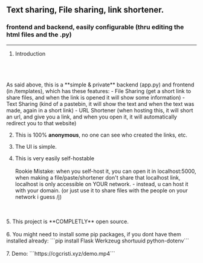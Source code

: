 ## Text sharing, File sharing, link shortener.
### frontend and backend, easily configurable (thru editing the html files and the .py)
----------------

1. Introduction
</br>
</br>
</br>
As said above, this is a **simple & private** backend (app.py) and frontend (in /templates), which has these features:
- File Sharing (get a short link to share files, and when the link is opened it will show some information)
- Text Sharing (kind of a pastebin, it will show the text and when the text was made, again in a short link)
- URL Shortener (when hosting this, it will short an url, and give you a link, and when you open it, it will automatically redirect you to that website)

2. This is 100% **anonymous**, no one can see who created the links, etc.

3. The UI is simple.

4. This is very easily self-hostable </br> </br>
Rookie Mistake: when you self-host it, you can open it in localhost:5000, when making a file/paste/shortener don't share that localhost link, localhost is only accessible on YOUR network. - instead, u can host it with your domain. (or just use it to share files with the people on your network i guess /j)
</br>
</br>
5. This project is **COMPLETLY** open source.
</br>
</br>
6. You might need to install some pip packages, if you dont have them installed already: ```pip install Flask Werkzeug shortuuid python-dotenv```
</br>
</br>
7. Demo:
```https://cgcristi.xyz/demo.mp4```
